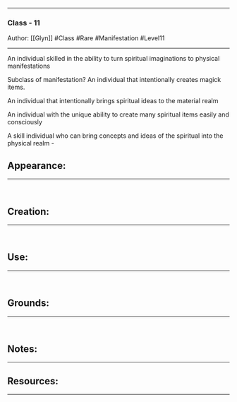 - - -
### Class - 11
Author: [[Glyn]]
#Class #Rare #Manifestation  #Level11
- - - 
An individual skilled in the ability to turn spiritual imaginations to physical manifestations

Subclass of manifestation?
An individual that intentionally creates magick items. 

An individual that intentionally brings spiritual ideas to the material realm

An individual with the unique ability to create many spiritual items easily and consciously

A skill individual who can bring concepts and ideas of the spiritual into the physical realm - 

## Appearance:<br>
- - -

<br>

## Creation: <br>
- - -
<br>

## Use:<br>
- - -
<br>

## Grounds:<br>
- - -
<br>

## Notes:<br>
- - - 


## Resources:
- - -

